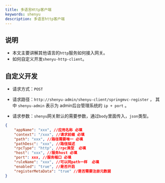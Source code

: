 ```yaml
---
title: 多语言Http客户端
keywords: shenyu
description: 多语言http客户端
---
```


## 说明

* 本文主要讲解其他语言的`http`服务如何接入网关。
* 如何自定义开发`shenyu-http-client`。

## 自定义开发

* 请求方式：`POST`
* 请求路径：`http://shenyu-admin/shenyu-client/springmvc-register` ，  其中 `shenyu-admin` 表示为 admin后台管理系统的 `ip + port` 。


* 请求参数：`shenyu`网关默认的需要参数，通过`body`里面传入，`json`类型。

```json
{
	"appName": "xxx", //应用名称 必填
	"context": "/xxx", //请求前缀 必填
	"path": "xxx", //路径需要唯一 必填
	"pathDesc": "xxx", //路径描述
	"rpcType": "http", //rpc类型  必填
	"host": "xxx", //服务host 必填
	"port": xxx, //服务端口 必填
	"ruleName": "xxx", //可以同path一样  必填
	"enabled": "true", //是否开启
	"registerMetaData": "true" //是否需要注册元数据
}
```






